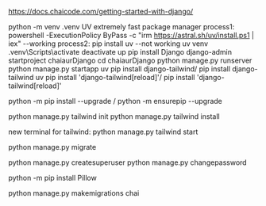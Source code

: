https://docs.chaicode.com/getting-started-with-django/

python -m venv .venv
UV extremely fast package manager
process1:  powershell -ExecutionPolicy ByPass -c "irm https://astral.sh/uv/install.ps1 | iex" --working
process2:  pip install uv --not working
uv venv
.venv\Scripts\activate
deactivate
up pip install Django
django-admin startproject chaiaurDjango
cd chaiaurDjango
python manage.py runserver
python manage.py startapp
uv pip install django-tailwind/  pip install django-tailwind
uv pip install 'django-tailwind[reload]'/ pip install 'django-tailwind[reload]'

python  -m pip install --upgrade / python  -m ensurepip --upgrade

python manage.py tailwind init
python manage.py tailwind install

new terminal for tailwind:
python manage.py tailwind start

python manage.py migrate

python manage.py createsuperuser
python manage.py changepassword <user name>

python -m pip install Pillow

python manage.py makemigrations chai 
